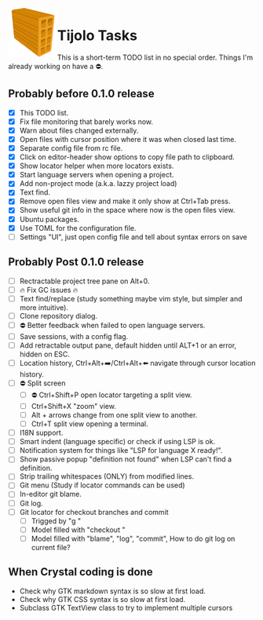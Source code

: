 <img align="left" src="./icons/tijolo.svg" width="100" height="100" />

# Tijolo Tasks

This is a short-term TODO list in no special order. Things I'm already working on have a :no_entry:.

## Probably before 0.1.0 release

- [x] This TODO list.
- [x] Fix file monitoring that barely works now.
- [x] Warn about files changed externally.
- [x] Open files with cursor position where it was when closed last time.
- [x] Separate config file from rc file.
- [x] Click on editor-header show options to copy file path to clipboard.
- [x] Show locator helper when more locators exists.
- [x] Start language servers when opening a project.
- [x] Add non-project mode (a.k.a. lazzy project load)
- [x] Text find.
- [x] Remove open files view and make it only show at Ctrl+Tab press.
- [x] Show useful git info in the space where now is the open files view.
- [x] Ubuntu packages.
- [x] Use TOML for the configuration file.
- [ ] Settings "UI", just open config file and tell about syntax errors on save

## Probably Post 0.1.0 release

- [ ] Rectractable project tree pane on Alt+0.
- [ ] :fire: Fix GC issues :fire:
- [ ] Text find/replace (study something maybe vim style, but simpler and more intuitive).
- [ ] Clone repository dialog.
- [ ] :no_entry: Better feedback when failed to open language servers.
- [ ] Save sessions, with a config flag.
- [ ] Add retractable output pane, default hidden until ALT+1 or an error, hidden on ESC.
- [ ] Location history, Ctrl+Alt+➡️/Ctrl+Alt+⬅️ navigate through cursor location history.
- [ ] :no_entry: Split screen
  - [ ] :no_entry: Ctrl+Shift+P open locator targeting a split view.
  - [ ] Ctrl+Shift+X "zoom" view.
  - [ ] Alt + arrows change from one split view to another.
  - [ ] Ctrl+T split view opening a terminal.
- [ ] I18N support.
- [ ] Smart indent (language specific) or check if using LSP is ok.
- [ ] Notification system for things like "LSP for language X ready!".
- [ ] Show passive popup "definition not found" when LSP can't find a definition.
- [ ] Strip trailing whitespaces (ONLY) from modified lines.
- [ ] Git menu (Study if locator commands can be used)
- [ ] In-editor git blame.
- [ ] Git log.
- [ ] Git locator for checkout branches and commit
  - [ ] Trigged by "g "
  - [ ] Model filled with "checkout <branch>"
  - [ ] Model filled with "blame", "log", "commit", How to do git log on current file?

## When Crystal coding is done

- Check why GTK markdown syntax is so slow at first load.
- Check why GTK CSS syntax is so slow at first load.
- Subclass GTK TextView class to try to implement multiple cursors
